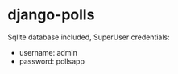 # django-polls

Sqlite database included, SuperUser credentials:

- username: admin
- password: pollsapp

